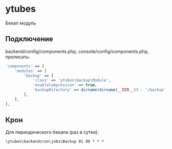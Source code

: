 # ytubes

Бекап модуль

## Подключение
backend/config/components.php,
console/config/components.php,
прописать:
```php
'components' => [
    'modules' => [
        'backup' => [
            'class' => 'ytubes\backup\Module',
            'enableCompression' => true,
            'backupDirectory' => dirname(dirname(__DIR__)) . '/backup',
        ],
    ],
],
```
## Крон
Для периодического бекапа (раз в сутки):
```
\ytubes\backendcron\jobs\Backup 01 00 * * *
```